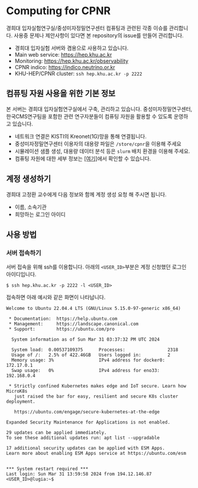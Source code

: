 # Computing for CPNR
경희대 입자실험연구실/중성미자정밀연구센터 컴퓨팅과 관련된 각종 이슈를 관리합니다.
사용중 문제나 제안사항이 있다면 본 repository의 issue를 만들어 관리합니다.

- 경희대 입자실험 서버와 겸용으로 사용하고 있습니다.
- Main web service: https://hep.khu.ac.kr
- Monitoring: https://hep.khu.ac.kr/observability
- CPNR indico: https://indico.neutrino.or.kr
- KHU-HEP/CPNR cluster: `ssh hep.khu.ac.kr -p 2222`

## 컴퓨팅 자원 사용을 위한 기본 정보
본 서버는 경희대 입자실험연구실에서 구축, 관리하고 있습니다. 중성미자정밀연구센터, 한국CMS연구팀을 포함한
관련 연구자분들이 컴퓨팅 자원을 활용할 수 있도록 운영하고 있습니다.

- 네트워크 연결은 KISTI의 Kreonet(1G)망을 통해 연결됩니다.
- 중성미자정밀연구센터 이용자의 대용량 파일은 `/store/cpnr`을 이용해 주세요
- 시뮬레이션 샘플 생성, 대용량 데이터 분석 등은 `slurm` 배치 환경을 이용해 주세요.
- 컴퓨팅 자원에 대한 세부 정보는 [[여기]](https://github.com/cpnr/computing/blob/main/Resources.md)에서 확인할 수 있습니다.

## 계정 생성하기
경희대 고정환 교수에게 다음 정보와 함께 계정 생성 요청 해 주시면 됩니다.
- 이름, 소속기관
- 희망하는 로그인 아이디

## 사용 방법
### 서버 접속하기
서버 접속을 위해 ssh를 이용합니다. 아래의 `<USER_ID>`부분은 계정 신청했던 로그인 아이디입니다.
```
$ ssh hep.khu.ac.kr -p 2222 -l <USER_ID>
```

접속하면 아래 예시와 같은 화면이 나타납니다.
```
Welcome to Ubuntu 22.04.4 LTS (GNU/Linux 5.15.0-97-generic x86_64)

 * Documentation:  https://help.ubuntu.com
 * Management:     https://landscape.canonical.com
 * Support:        https://ubuntu.com/pro

  System information as of Sun Mar 31 03:37:32 PM UTC 2024

  System load:  0.00537109375      Processes:                2318
  Usage of /:   2.5% of 422.46GB   Users logged in:          2
  Memory usage: 3%                 IPv4 address for docker0: 172.17.0.1
  Swap usage:   0%                 IPv4 address for eno33:   192.168.0.4

 * Strictly confined Kubernetes makes edge and IoT secure. Learn how MicroK8s
   just raised the bar for easy, resilient and secure K8s cluster deployment.

   https://ubuntu.com/engage/secure-kubernetes-at-the-edge

Expanded Security Maintenance for Applications is not enabled.

29 updates can be applied immediately.
To see these additional updates run: apt list --upgradable

17 additional security updates can be applied with ESM Apps.
Learn more about enabling ESM Apps service at https://ubuntu.com/esm


*** System restart required ***
Last login: Sun Mar 31 13:59:58 2024 from 194.12.146.87
<USER_ID>@lugia:~$ 
```


